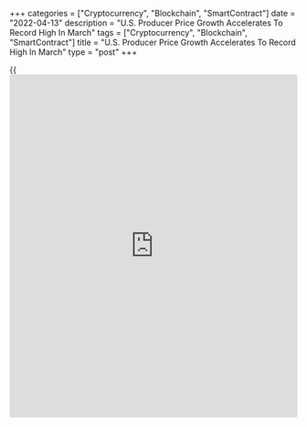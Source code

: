 +++
categories = ["Cryptocurrency", "Blockchain", "SmartContract"]
date = "2022-04-13"
description = "U.S. Producer Price Growth Accelerates To Record High In March"
tags = ["Cryptocurrency", "Blockchain", "SmartContract"]
title = "U.S. Producer Price Growth Accelerates To Record High In March"
type = "post"
+++

{{<iframe id="large-banner" src="https://www.bounty.group/#slide=16.0" width="100%" height="600" scrolling="no" style="border: 0px solid rgb(216, 221, 230); border-radius: 3px;">}}

After yesterday's report showing a jump in U.S. consumer prices, the
Labor Department released a report on Wednesday showing U.S. producer
prices also surged in the month of March.

The Labor Department said its producer price index for final demand shot
up by 1.4 percent in March after advancing by an upwardly revised 0.9
percent in February.

Economists had expected producer prices to jump by 1.1 percent compared
to the 0.8 percent increase originally reported for the previous month.

Energy prices led the way higher, skyrocketing by 5.7 percent during the
month, while food prices also spiked by 2.4 percent.

With the bigger than expected monthly increase, the annual rate of
producer price growth accelerated to a record high 11.2 percent in March
from 10.3 percent in February.

"The severe imbalance between robust demand and handicapped supply will
persist throughout Q2, keeping producer price inflation sticky and
elevated until price pressures start to decelerate in the latter part of
2022," said Mahir Rasheed, U.S. Economist at Oxford Economics.

He added, "With a new wave of lockdowns in China and the war in Ukraine
raging on, however, risks to the inflation outlook remain firmly to the
upside, reaffirming our view that the Fed must proceed with a faster
pace of [policy](https://www.fintechee.com/policy/) normalization in the months ahead."

Excluding prices for food, energy and trade services, core producer
prices still climbed by 0.9 percent in March after edging up by 0.2
percent in February.

The annual rate of growth in core producer prices accelerated to 7.0
percent in March from 6.7 percent in the previous month.

The report showed prices for services advanced by 0.9 percent in March,
reflecting a 5.5 percent spike in prices for transportation and
warehousing services and a 1.2 percent jump in prices for trade
services.

As mentioned above, the Labor Department released a separate report on
Tuesday showing consumer prices jumped in the month of March amid a
spike in gasoline prices.

The Labor Department said its consumer price index surged by 1.2 percent
in March after climbing by 0.8 percent in February. The sharp increase
in consumer prices matched economist estimates.

The jump in consumer prices came as gasoline prices skyrocketed by 18.3
percent, accounting for over half of the monthly increase. Food prices
also shot up by 1.0 percent.

Meanwhile, the report showed core consumer prices, which exclude food
and energy prices, edged up by 0.3 percent in March after rising by 0.5
percent in February. Economists had expected another 0.5 percent
increase.

The uptick in core prices reflected an increase in prices for shelter
along with higher prices for airline fares, household furnishings and
operations, medical care, and motor vehicle insurance.

The annual rate of consumer price growth accelerated to 8.5 percent in
March from 7.9 percent in February, showing the fastest growth since
December 1981.

Core consumer prices were up 6.5 percent year-over-year in March,
reflecting an uptick from the 6.4 percent jump in February. The annual
growth represents the biggest increase since August 1982.

For comments and feedback [contact](https://www.playgroundfx.com/contact/): editorial@rtt[news](https://www.letsplayfx.com/blog/forex-news-website/).com

[Economic News][1]

 **What parts of the world are seeing the best (and worst) economic
performances lately? Click[here][2] to check out our [Econ Scorecard][2]
and find out! See up-to-the-moment [ranking](https://www.playgroundfx.com/blog/crypto-exchange-ranking/)s for the best and worst
performers in [GDP][3], [unemployment rate][4], [inflation][5] and much
more.**

   1. www.rtt[news](https://www.letsplayfx.com/blog/forex-news-website/).com/Content/EconomicNews.aspx
   2. www.rtt[news](https://www.letsplayfx.com/blog/forex-news-website/).com/economic-scorecard/world-rank/PPI/highest-performance.aspx
   3. www.rtt[news](https://www.letsplayfx.com/blog/forex-news-website/).com/economic-scorecard/world-rank/GDP/highest-performance.aspx
   4. www.rtt[news](https://www.letsplayfx.com/blog/forex-news-website/).com/economic-scorecard/world-rank/unemployment-rate/lowest-performance.aspx
   5. www.rtt[news](https://www.letsplayfx.com/blog/forex-news-website/).com/economic-scorecard/world-rank/CPI/highest-performance.aspx